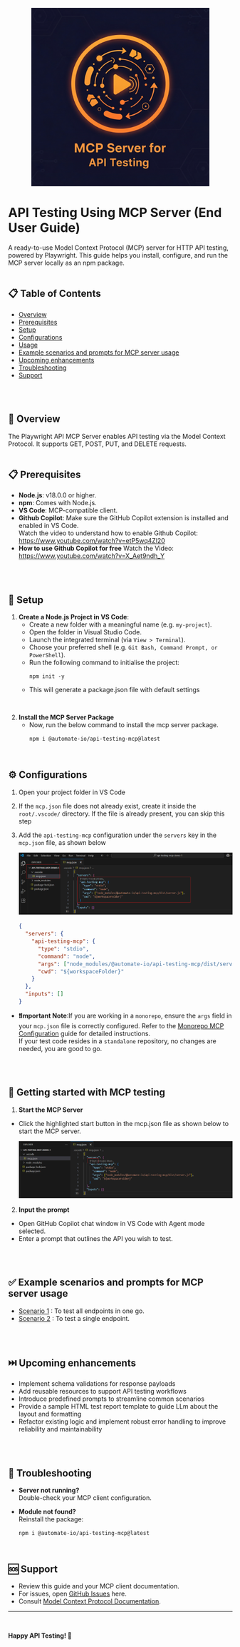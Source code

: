   
  <p align="center">
    <img src="./documentation/screen-shots/mcp-logo.png" alt="MCP LOGO" width=400 height=400>
  </p>
  
  # API Testing Using MCP Server (End User Guide)

A ready-to-use Model Context Protocol (MCP) server for HTTP API testing, powered by Playwright. This guide helps you install, configure, and run the MCP server locally as an npm package.
<br>
<br>


## 📋 Table of Contents

- [Overview](#🌟-overview)
- [Prerequisites](#📋-prerequisites)
- [Setup](#🚀-setup)
- [Configurations](#⚙️-configurations)
- [Usage](#📖-getting-started-with-mcp-testing)
- [Example scenarios and prompts for MCP server usage](#✅-example-scenarios-and-prompts-for-mcp-server-usage)
- [Upcoming enhancements](#⏭️-upcoming-enhancements)
- [Troubleshooting](#🔧-troubleshooting)
- [Support](#🆘-support)
<br>
<br>


## 🌟 Overview   

The Playwright API MCP Server enables API testing via the Model Context Protocol. It supports GET, POST, PUT, and DELETE requests.
<br>
<br>

## 📋 Prerequisites

- **Node.js**: v18.0.0 or higher.
- **npm**: Comes with Node.js.
- **VS Code**: MCP-compatible client.
- **Github Copilot**: Make sure the GitHub Copilot extension is installed and enabled in VS Code.<br>  Watch the video to understand how to enable Github Copilot: https://www.youtube.com/watch?v=etP5wq4Zl20
- **How to use Github Copilot for free** Watch the Video: https://www.youtube.com/watch?v=X_Aet9ndh_Y
<br>
<br>


## 🚀 Setup
1. **Create a Node.js Project in VS Code**:
      - Create a new folder with a meaningful name (e.g. `my-project`).
      - Open the folder in Visual Studio Code.
      - Launch the integrated terminal (via `View > Terminal`).
      - Choose your preferred shell (e.g. `Git Bash, Command Prompt, or PowerShell`).
      - Run the following command to initialise the project:
        ```
        npm init -y
        ```
      - This will generate a package.json file with default settings
  <br>

2. **Install the MCP Server Package**  
      - Now, run the below command to install the mcp server package.
        ```bash
        npm i @automate-io/api-testing-mcp@latest
        ```
<br>


## ⚙️ Configurations
1. Open your project folder in VS Code
2. If the `mcp.json` file does not already exist, create it inside the `root/.vscode/` directory.
If the file is already present, you can skip this step
3. Add the `api-testing-mcp` configuration under the `servers` key in the `mcp.json` file, as shown below

    <img src="./documentation/screen-shots/mcp-client-config-v2.png" alt="MCP Client Config">

    ```json
    {
      "servers": {
        "api-testing-mcp": {
          "type": "stdio",
          "command": "node",
          "args": ["node_modules/@automate-io/api-testing-mcp/dist/server.js"],
          "cwd": "${workspaceFolder}"
        }
      },
      "inputs": []
    }
    ```
- **❗Important Note**:If you are working in a `monorepo`, ensure the `args` field in your `mcp.json` file is correctly configured. Refer to the [Monorepo MCP Configuration](./documentation/read-me/mcp-config-monorepo-vs-standalone.md) guide for detailed instructions.<br>
If your test code resides in a `standalone` repository, no changes are needed, you are good to go.
<br>
<br>


## 📖 Getting started with MCP testing

1. **Start the MCP Server**
  - Click the highlighted start button in the mcp.json file as shown below to start the MCP server.

    <img src="./documentation/screen-shots/server-start-button-v2.png" alt="Server Start Button">
    <br>


2. **Input the prompt** 
  
  - Open GitHub Copilot chat window in  VS Code with Agent mode selected.
  - Enter a prompt that outlines the API you wish to test.
  <br>
  <br>

  ## ✅ Example scenarios and prompts for MCP server usage
    
  - [Scenario 1](./documentation/read-me//scenario1.md) : To test all endpoints in one go.<br>
  - [Scenario 2](./documentation//read-me//scenario2.md) : To test a single endpoint.

<br>
<br>


## ⏭️ Upcoming enhancements
- Implement schema validations for response payloads  
- Add reusable resources to support API testing workflows  
- Introduce predefined prompts to streamline common scenarios
- Provide a sample HTML test report template to guide LLm about the layout and formatting
-  Refactor existing logic and implement robust error handling to improve reliability and maintainability
<br>
<br>


## 🔧 Troubleshooting
- **Server not running?**  
  Double-check your MCP client configuration.

- **Module not found?**  
  Reinstall the package:
  ```
  npm i @automate-io/api-testing-mcp@latest
  ```
<br>


## 🆘 Support

- Review this guide and your MCP client documentation.
- For issues, open [GitHub Issues](https://github.com/Naveen-Automation/mcp-server/issues) here.
- Consult [Model Context Protocol Documentation](https://modelcontextprotocol.io/).
---
<br>


**Happy API Testing! 🚀**






